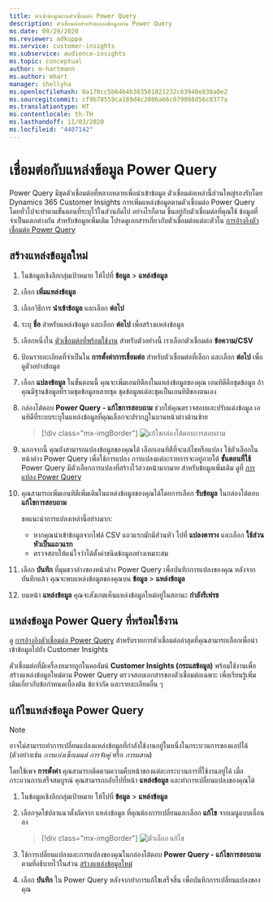 ```yaml
---
title: นำเข้าข้อมูลผ่านตัวเชื่อมต่อ Power Query
description: ตัวเชื่อมต่อสำหรับแหล่งข้อมูลตาม Power Query
ms.date: 09/29/2020
ms.reviewer: adkuppa
ms.service: customer-insights
ms.subservice: audience-insights
ms.topic: conceptual
author: m-hartmann
ms.author: mhart
manager: shellyha
ms.openlocfilehash: 8a170cc5b64b4b383501021232c83948e838a0e2
ms.sourcegitcommit: cf9b78559ca189d4c2086a66c879098d56c0377a
ms.translationtype: HT
ms.contentlocale: th-TH
ms.lasthandoff: 11/03/2020
ms.locfileid: "4407142"
---
```

# <a name="connect-to-a-power-query-data-source"></a>เชื่อมต่อกับแหล่งข้อมูล Power Query

Power Query มีชุดตัวเชื่อมต่อที่หลากหลายเพื่อนำเข้าข้อมูล ตัวเชื่อมต่อเหล่านี้ส่วนใหญ่รองรับโดย Dynamics 365 Customer Insights การเพิ่มแหล่งข้อมูลตามตัวเชื่อมต่อ Power Query โดยทั่วไปจะทำตามขั้นตอนที่ระบุไว้ในส่วนถัดไป อย่างไรก็ตาม ขึ้นอยู่กับตัวเชื่อมต่อที่คุณใช้ ข้อมูลที่จำเป็นแตกต่างกัน สำหรับข้อมูลเพิ่มเติม โปรดดูเอกสารเกี่ยวกับตัวเชื่อมต่อแต่ละตัวใน [การอ้างอิงตัวเชื่อมต่อ Power Query](https://docs.microsoft.com/power-query/connectors/)

## <a name="create-a-new-data-source"></a>สร้างแหล่งข้อมูลใหม่

1. ในข้อมูลเชิงลึกกลุ่มเป้าหมาย ให้ไปที่ **ข้อมูล** > **แหล่งข้อมูล**

1. เลือก **เพิ่มแหล่งข้อมูล**

1. เลือกวิธีการ **นำเข้าข้อมูล** และเลือก **ต่อไป**

1. ระบุ **ชื่อ** สำหรับแหล่งข้อมูล และเลือก **ต่อไป** เพื่อสร้างแหล่งข้อมูล

1. เลือกหนึ่งใน [ตัวเชื่อมต่อที่พร้อมใช้งาน](#available-power-query-data-sources) สำหรับตัวอย่างนี้ เราเลือกตัวเชื่อมต่อ **ข้อความ/CSV**

1. ป้อนรายละเอียดที่จำเป็นใน **การตั้งค่าการเชื่อมต่อ** สำหรับตัวเชื่อมต่อที่เลือก และเลือก **ต่อไป** เพื่อดูตัวอย่างข้อมูล

1. เลือก **แปลงข้อมูล** ในขั้นตอนนี้ คุณจะเพิ่มเอนทิตีลงในแหล่งข้อมูลของคุณ เอนทิตีคือชุดข้อมูล ถ้าคุณมีฐานข้อมูลที่รวมชุดข้อมูลหลายชุด ชุดข้อมูลแต่ละชุดเป็นเอนทิตีของตนเอง

1. กล่องโต้ตอบ **Power Query - แก้ไขการสอบถาม** ช่วยให้คุณตรวจสอบและปรับแต่งข้อมูล เอนทิตีที่ระบบระบุในแหล่งข้อมูลที่คุณเลือกจะปรากฏในบานหน้าต่างด้านซ้าย

   > [!div class="mx-imgBorder"]
   > ![แก้ไขกล่องโต้ตอบการสอบถาม](media/data-manager-configure-edit-queries.png "แก้ไขกล่องโต้ตอบการสอบถาม")

1. นอกจากนี้ คุณยังสามารถแปลงข้อมูลของคุณได้ เลือกเอนทิตีที่จะแก้ไขหรือแปลง ใช้ตัวเลือกในหน้าต่าง Power Query เพื่อใช้การแปลง การแปลงแต่ละรายการจะอยู่ภายใต้ **ขั้นตอนที่ใช้** Power Query มีตัวเลือกการแปลงที่สร้างไว้ล่วงหน้ามากมาย สำหรับข้อมูลเพิ่มเติม ดูที่ [การแปลง Power Query](https://docs.microsoft.com/power-query/power-query-what-is-power-query#transformations)

1. คุณสามารถเพิ่มเอนทิตีเพิ่มเติมในแหล่งข้อมูลของคุณได้โดยการเลือก **รับข้อมูล** ในกล่องโต้ตอบ **แก้ไขการสอบถาม**

   ขอแนะนำการแปลงเหล่านี้อย่างมาก:

   - หากคุณนำเข้าข้อมูลจากไฟล์ CSV แถวแรกมักมีส่วนหัว ไปที่ **แปลงตาราง** และเลือก **ใช้ส่วนหัวเป็นแถวแรก**
   - ตรวจสอบให้แน่ใจว่าได้ตั้งค่าชนิดข้อมูลอย่างเหมาะสม

1. เลือก **บันทึก** ที่มุมขวาล่างของหน้าต่าง Power Query เพื่อบันทึกการแปลงของคุณ หลังจากบันทึกแล้ว คุณจะพบแหล่งข้อมูลของคุณบน **ข้อมูล** > **แหล่งข้อมูล**

1. บนหน้า **แหล่งข้อมูล** คุณจะสังเกตเห็นแหล่งข้อมูลใหม่อยู่ในสถานะ **กำลังรีเฟรช**

## <a name="available-power-query-data-sources"></a>แหล่งข้อมูล Power Query ที่พร้อมใช้งาน

ดู [การอ้างอิงตัวเชื่อมต่อ Power Query](https://docs.microsoft.com/power-query/connectors/) สำหรับรายการตัวเชื่อมต่อล่าสุดที่คุณสามารถเลือกเพื่อนำเข้าข้อมูลไปยัง Customer Insights 

ตัวเชื่อมต่อที่มีเครื่องหมายถูกในคอลัมน์ **Customer Insights (กระแสข้อมูล)** พร้อมใช้งานเพื่อสร้างแหล่งข้อมูลใหม่ตาม Power Query ตรวจสอบเอกสารของตัวเชื่อมต่อเฉพาะ เพื่อเรียนรู้เพิ่มเติมเกี่ยวกับข้อกำหนดเบื้องต้น ข้อจำกัด และรายละเอียดอื่น ๆ

## <a name="edit-power-query-data-sources"></a>แก้ไขแหล่งข้อมูล Power Query

> [!NOTE]
> อาจไม่สามารถทำการเปลี่ยนแปลงแหล่งข้อมูลที่กำลังใช้งานอยู่ในหนึ่งในกระบวนการของแอปได้ (ตัวอย่างเช่น *การแบ่งเซ็กเมนต์* *การจับคู่* หรือ *การผสาน*) 
>
> โดยใช้เพจ **การตั้งค่า** คุณสามารถติดตามความคืบหน้าของแต่ละกระบวนการที่ใช้งานอยู่ได้ เมื่อกระบวนการเสร็จสมบูรณ์ คุณสามารถกลับไปที่หน้า **แหล่งข้อมูล** และทำการเปลี่ยนแปลงของคุณได้

1. ในข้อมูลเชิงลึกกลุ่มเป้าหมาย ให้ไปที่ **ข้อมูล** > **แหล่งข้อมูล**

2. เลือกจุดไข่ปลาแนวตั้งถัดจาก แหล่งข้อมูล ที่คุณต้องการเปลี่ยนและเลือก **แก้ไข** จากเมนูแบบเลื่อนลง

   > [!div class="mx-imgBorder"]
   > ![ตัวเลือก แก้ไข](media/edit-option-data-sources.png "ตัวเลือก แก้ไข")

3. ใช้การเปลี่ยนแปลงและการแปลงของคุณในกล่องโต้ตอบ **Power Query - แก้ไขการสอบถาม** ตามที่อธิบายไว้ในส่วน [สร้างแหล่งข้อมูลใหม่](#create-a-new-data-source)

4. เลือก **บันทึก** ใน Power Query หลังจากทำการแก้ไขเสร็จสิ้น เพื่อบันทึกการเปลี่ยนแปลงของคุณ
